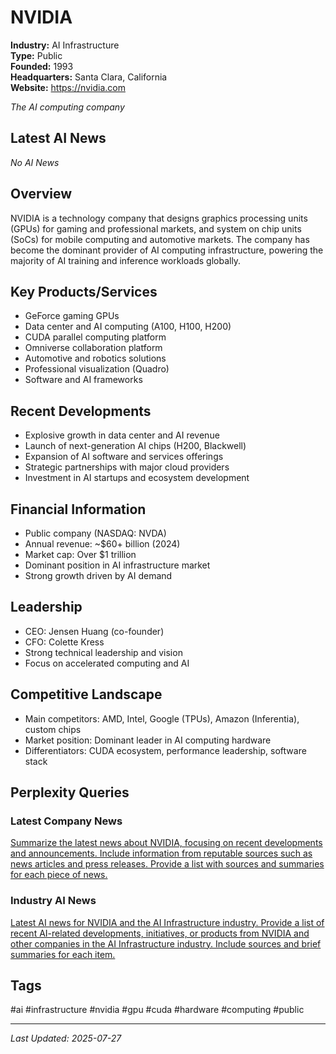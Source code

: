 # NVIDIA

**Industry:** AI Infrastructure  
**Type:** Public  
**Founded:** 1993  
**Headquarters:** Santa Clara, California  
**Website:** https://nvidia.com

*The AI computing company*

## Latest AI News

*No AI News*

## Overview
NVIDIA is a technology company that designs graphics processing units (GPUs) for gaming and professional markets, and system on chip units (SoCs) for mobile computing and automotive markets. The company has become the dominant provider of AI computing infrastructure, powering the majority of AI training and inference workloads globally.

## Key Products/Services
- GeForce gaming GPUs
- Data center and AI computing (A100, H100, H200)
- CUDA parallel computing platform
- Omniverse collaboration platform
- Automotive and robotics solutions
- Professional visualization (Quadro)
- Software and AI frameworks

## Recent Developments
- Explosive growth in data center and AI revenue
- Launch of next-generation AI chips (H200, Blackwell)
- Expansion of AI software and services offerings
- Strategic partnerships with major cloud providers
- Investment in AI startups and ecosystem development

## Financial Information
- Public company (NASDAQ: NVDA)
- Annual revenue: ~$60+ billion (2024)
- Market cap: Over $1 trillion
- Dominant position in AI infrastructure market
- Strong growth driven by AI demand

## Leadership
- CEO: Jensen Huang (co-founder)
- CFO: Colette Kress
- Strong technical leadership and vision
- Focus on accelerated computing and AI

## Competitive Landscape
- Main competitors: AMD, Intel, Google (TPUs), Amazon (Inferentia), custom chips
- Market position: Dominant leader in AI computing hardware
- Differentiators: CUDA ecosystem, performance leadership, software stack

## Perplexity Queries
### Latest Company News
[Summarize the latest news about NVIDIA, focusing on recent developments and announcements. Include information from reputable sources such as news articles and press releases. Provide a list with sources and summaries for each piece of news.](https://www.perplexity.ai/search/summarize-the-latest-news-about-nvidia-focusing-on-recent-developments-and-announcements-include-information-from-reputable-sources-such-as-news-articles-and-press-releases-provide-a-list-with-sources-and-summaries-for-each-piece-of-news)

### Industry AI News
[Latest AI news for NVIDIA and the AI Infrastructure industry. Provide a list of recent AI-related developments, initiatives, or products from NVIDIA and other companies in the AI Infrastructure industry. Include sources and brief summaries for each item.](https://www.perplexity.ai/search/latest-ai-news-for-nvidia-and-the-ai-infrastructure-industry-provide-a-list-of-recent-ai-related-developments-initiatives-or-products-from-nvidia-and-other-companies-in-the-ai-infrastructure-industry-include-sources-and-brief-summaries-for-each-item)

## Tags
#ai #infrastructure #nvidia #gpu #cuda #hardware #computing #public

---
*Last Updated: 2025-07-27*